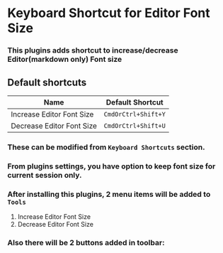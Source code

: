 # Keyboard Shortcut for Editor Font Size

### This plugins adds shortcut to increase/decrease Editor(markdown only) Font size

## Default shortcuts
| Name                      | Default Shortcut    
|---------------------------|---------------------
| Increase Editor Font Size | `CmdOrCtrl+Shift+Y` 
| Decrease Editor Font Size | `CmdOrCtrl+Shift+U` 



### These can be modified from `Keyboard Shortcuts` section.


### From plugins settings, you have option to keep font size for current session only.  


### After installing this plugins, 2 menu items will be added to `Tools`
1. Increase Editor Font Size
2. Decrease Editor Font Size

### Also there will be 2 buttons added in toolbar: 
